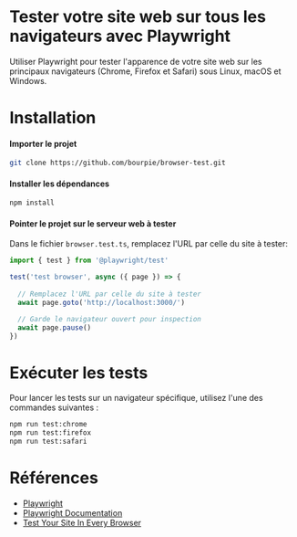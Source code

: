 # Tester votre site web sur tous les navigateurs avec Playwright

Utiliser Playwright pour tester l'apparence de votre site web sur les principaux navigateurs (Chrome, Firefox et Safari) sous Linux, macOS et Windows.


# Installation

#### Importer le projet

```bash
git clone https://github.com/bourpie/browser-test.git
```

#### Installer les dépendances

```bash
npm install
```

#### Pointer le projet sur le serveur web à tester

Dans le fichier <code>browser.test.ts</code>, remplacez l'URL par celle du site à tester:

```javascript
import { test } from '@playwright/test'

test('test browser', async ({ page }) => {
  
  // Remplacez l'URL par celle du site à tester
  await page.goto('http://localhost:3000/')

  // Garde le navigateur ouvert pour inspection
  await page.pause()
})

```

# Exécuter les tests

Pour lancer les tests sur un navigateur spécifique, utilisez l'une des commandes suivantes :

```bash
npm run test:chrome
npm run test:firefox
npm run test:safari
```

# Références

- [Playwright](https://playwright.dev/)
- [Playwright Documentation](https://playwright.dev/docs/intro)
- [Test Your Site In Every Browser](https://joyofcode.xyz/test-your-site-in-every-browser)